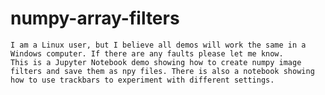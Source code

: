 # numpy-array-filters

    I am a Linux user, but I believe all demos will work the same in a Windows computer. If there are any faults please let me know.
    This is a Jupyter Notebook demo showing how to create numpy image filters and save them as npy files. There is also a notebook showing how to use trackbars to experiment with different settings. 

